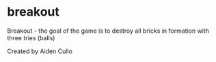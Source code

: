 # breakout

  Breakout - the goal of the game is to destroy all bricks in formation with three tries (balls)
  
  Created by Aiden Cullo
